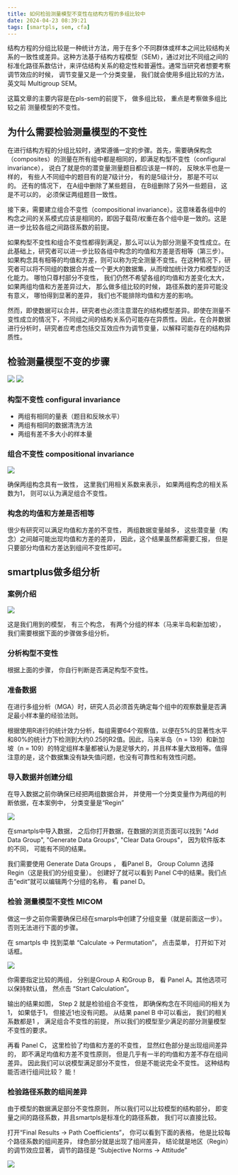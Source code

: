 ```yaml
---
title: 如何检验测量模型不变性在结构方程的多组比较中
date: 2024-04-23 08:39:21
tags: [smartpls, sem, cfa]
---
```



结构方程的分组比较是一种统计方法，用于在多个不同群体或样本之间比较结构关系的一致性或差异。这种方法基于结构方程模型（SEM），通过对比不同组之间的标准化路径系数估计，来评估结构关系的稳定性和普遍性。通常当研究者想要考察调节效应的时候， 调节变量又是一个分类变量， 我们就会使用多组比较的方法，英文叫 Multigroup SEM。

<!-- more -->

这篇文章的主要内容是在pls-sem的前提下， 做多组比较， 重点是考察做多组比较之前 测量模型的不变性。

## 为什么需要检验测量模型的不变性

在进行结构方程的分组比较时，通常遵循一定的步骤。首先，需要确保构念（composites）的测量在所有组中都是相同的，即满足构型不变性（configural invariance）， 说白了就是你的潜变量测量题目都应该是一样的， 反映水平也是一样的， 有些人不同组中的题目有的是7级计分， 有的是5级计分， 那是不可以的。 还有的情况下， 在A组中删除了某些题目， 在B组删除了另外一些题目， 这是不可以的， 必须保证两组题目一致性。

接下来，需要建立组合不变性（compositional invariance）。这意味着各组中的构念之间的关系模式应该是相同的，即因子载荷/权重在各个组中是一致的。这是进一步比较各组之间路径系数的前提。

如果构型不变性和组合不变性都得到满足，那么可以认为部分测量不变性成立。在此基础上，研究者可以进一步比较各组中构念的均值和方差是否相等（第三步）。如果构念具有相等的均值和方差，则可以称为完全测量不变性。在这种情况下，研究者可以将不同组的数据合并成一个更大的数据集，从而增加统计效力和模型的泛化能力。 哪怕只尊村部分不变性， 我们仍然不希望各组的均值和方差变化太大， 如果两组均值和方差差异过大， 那么做多组比较的时候， 路径系数的差异可能没有意义， 哪怕得到显著的差异， 我们也不能排除均值和方差的影响。

然而，即使数据可以合并，研究者也必须注意潜在的结构模型差异。即使在测量不变性成立的情况下，不同组之间的结构关系仍可能存在异质性。因此，在合并数据进行分析时，研究者应考虑包括交互效应作为调节变量，以解释可能存在的结构异质性。

## 检验测量模型不变的步骤

<img src="stepsForMI.png">

<img src="micomProcedure.png">

### 构型不变性 configural invariance

- 两组有相同的量表（题目和反映水平）
- 两组有相同的数据清洗方法
- 两组有差不多大小的样本量

### 组合不变性 compositional invariance

<img src="correlationFormula.png">

确保两组构念具有一致性， 这里我们用相关系数来表示， 如果两组构念的相关系数为1， 则可以认为满足组合不变性。

### 构念的均值和方差是否相等

很少有研究可以满足均值和方差的不变性， 两组数据变量越多， 这些潜变量（构念）之间越可能出现均值和方差的差异，
因此，这个结果虽然都需要汇报， 但是只要部分均值和方差达到组间不变性即可。

## smartplus做多组分析

### 案例介绍

<img src="model.png">

这是我们用到的模型， 有三个构念， 有两个分组的样本（马来半岛和新加坡）， 我们需要根据下面的步骤做多组分析。

### 分析构型不变性

根据上面的步骤， 你自行判断是否满足构型不变性。

### 准备数据

在进行多组分析（MGA）时，研究人员必须首先确定每个组中的观察数量是否满足最小样本量的经验法则。

根据使用R进行的统计效力分析，每组需要64个观察值，以便在5%的显著性水平和80%的统计力下检测到大约0.25的R2值。因此，马来半岛（n = 139）和新加坡（n = 109）的特定组样本量都被认为是足够大的，并且样本量大致相等。值得注意的是，这个数据集没有缺失值问题，也没有可靠性和有效性问题。

### 导入数据并创建分组

在导入数据之前你确保已经把两组数据合并， 并使用一个分类变量作为两组的判断依据，在本案例中， 
分类变量是“Regin”

<img src="groupSeting.png">

在smartpls中导入数据， 之后你打开数据，在数据的浏览页面可以找到 "Add Data Group", "Generate Data Groups", "Clear Data Groups"，
因为软件版本的不同， 可能有不同的结果。

我们需要使用 Generate Data Groups ， 看Panel B， Group Column 选择 Regin（这是我们的分组变量）。
创建好了就可以看到 Panel C中的结果。我们点击“edit”就可以编辑两个分组的名称， 看 panel D。

### 检验 测量模型不变性 MICOM

做这一步之前你需要确保已经在smarpls中创建了分组变量（就是前面这一步）。 否则无法进行下面的步骤。

在 smartpls 中 找到菜单 “Calculate → Permutation”， 点击菜单， 打开如下对话框。

<img src="micom.png">

你需要指定比较的两组， 分别是Group A 和Group B， 看 Panel A。其他选项可以保持默认值， 然点击 “Start Calculation”。

输出的结果如图， Step 2 就是检验组合不变性， 即确保构念在不同组间的相关为1， 如果低于1， 但接近1也没有问题。
从结果 panel B 中可以看出， 我们的相关系数都是1 ， 满足组合不变性的前提， 所以我们的模型至少满足的部分测量模型不变性的要求。

再看 Panel C， 这里检验了均值和方差的不变性， 显然红色部分是出现组间差异的， 即不满足均值和方差不变性原则， 但是几乎有一半的均值和方差不存在组间差异。 因此我们可以说模型满足部分不变性， 但是不能说完全不变性。 这种结构能否进行组间比较？ 能！

### 检验路径系数的组间差异

由于模型的数据满足部分不变性原则， 所以我们可以比较模型的结构部分， 即变量之间的路径系数，并且smartpls是标准化的路径系数， 我们可以直接比较。

打开“Final Results → Path Coefficients”， 你可以看到下面的表格， 他是比较每个路径系数的组间差异， 绿色部分就是出现了组间差异， 
结论就是地区（Regin）的调节效应显著， 调节的路径是 “Subjective Norms -> Attitude”

<img src="pathCoeff.png">

